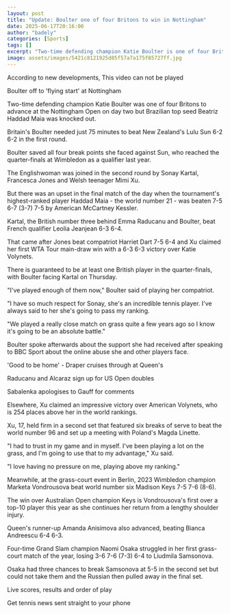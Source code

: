 ```yaml
---
layout: post
title: "Update: Boulter one of four Britons to win in Nottingham"
date: 2025-06-17T20:16:00
author: "badely"
categories: [Sports]
tags: []
excerpt: "Two-time defending champion Katie Boulter is one of four Britons to win their first-round Nottingham Open matches on Tuesday."
image: assets/images/5421c8121925d85f57a7a175f85727ff.jpg
---
```


According to new developments, This video can not be played

Boulter off to 'flying start' at Nottingham

Two-time defending champion Katie Boulter was one of four Britons to advance at the Nottingham Open on day two but Brazilian top seed Beatriz Haddad Maia was knocked out.

Britain's Boulter needed just 75 minutes to beat New Zealand's Lulu Sun 6-2 6-2 in the first round.

Boulter saved all four break points she faced against Sun, who reached the quarter-finals at Wimbledon as a qualifier last year.

The Englishwoman was joined in the second round by Sonay Kartal, Francesca Jones and Welsh teenager Mimi Xu.

But there was an upset in the final match of the day when the tournament's highest-ranked player Haddad Maia - the world number 21 - was beaten 7-5 6-7 (3-7) 7-5 by American McCartney Kessler.

Kartal, the British number three behind Emma Raducanu and Boulter, beat French qualifier Leolia Jeanjean 6-3 6-4.

That came after Jones beat compatriot Harriet Dart 7-5 6-4 and Xu claimed her first WTA Tour main-draw win with a 6-3 6-3 victory over Katie Volynets.

There is guaranteed to be at least one British player in the quarter-finals, with Boulter facing Kartal on Thursday.

"I've played enough of them now," Boulter said of playing her compatriot.

"I have so much respect for Sonay, she's an incredible tennis player. I've always said to her she's going to pass my ranking.

"We played a really close match on grass quite a few years ago so I know it's going to be an absolute battle."

Boulter spoke afterwards about the support she had received after speaking to BBC Sport about the online abuse she and other players face.

'Good to be home' - Draper cruises through at Queen's

Raducanu and Alcaraz sign up for US Open doubles

Sabalenka apologises to Gauff for comments

Elsewhere, Xu claimed an impressive victory over American Volynets, who is 254 places above her in the world rankings.

Xu, 17, held firm in a second set that featured six breaks of serve to beat the world number 96 and set up a meeting with Poland's Magda Linette.

"I had to trust in my game and in myself. I've been playing a lot on the grass, and I'm going to use that to my advantage," Xu said.

"I love having no pressure on me, playing above my ranking."

Meanwhile, at the grass-court event in Berlin, 2023 Wimbledon champion Marketa Vondrousova beat world number six Madison Keys 7-5 7-6 (8-6).

The win over Australian Open champion Keys is Vondrousova's first over a top-10 player this year as she continues her return from a lengthy shoulder injury.

Queen's runner-up Amanda Anisimova also advanced, beating Bianca Andreescu 6-4 6-3.

Four-time Grand Slam champion Naomi Osaka struggled in her first grass-court match of the year, losing 3-6 7-6 (7-3) 6-4 to Liudmila Samsonova.

Osaka had three chances to break Samsonova at 5-5 in the second set but could not take them and the Russian then pulled away in the final set.

Live scores, results and order of play

Get tennis news sent straight to your phone

